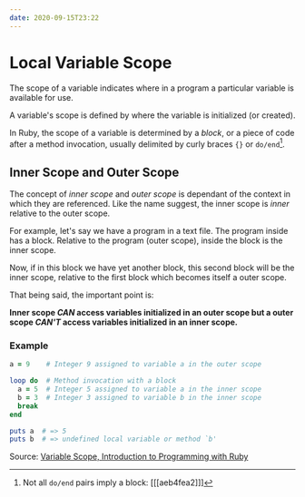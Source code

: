 ```yaml
---
date: 2020-09-15T23:22
---
```


# Local Variable Scope

The scope of a variable indicates where in a program a particular variable is
available for use.

A variable's scope is defined by where the variable is initialized (or
created).

In Ruby, the scope of a variable is determined by a _block_, or a piece of code
after a method invocation, usually delimited by curly braces `{}` or
`do/end`[^1].


## Inner Scope and Outer Scope

The concept of _inner scope_ and _outer scope_ is dependant of the context in
which they are referenced. Like the name suggest, the inner scope is _inner_
relative to the outer scope.

For example, let's say we have a program in a text file. The program inside has
a block. Relative to the program (outer scope), inside the block is the inner
scope.

Now, if in this block we have yet another block, this second block will be the
inner scope, relative to the first block which becomes itself a outer scope.

That being said, the important point is:

**Inner scope *CAN* access variables initialized in an outer scope but a outer
scope *CAN'T* access variables initialized in an inner scope.**


### Example

```ruby
a = 9    # Integer 9 assigned to variable a in the outer scope

loop do  # Method invocation with a block
  a = 5  # Integer 5 assigned to variable a in the inner scope
  b = 3  # Integer 3 assigned to variable b in the inner scope
  break
end

puts a  # => 5
puts b  # => undefined local variable or method `b'
```

Source: [Variable Scope, Introduction to Programming with Ruby](https://launchschool.com/books/ruby/read/variables#variablescope)


[^1]: Not all `do/end` pairs imply a block: [[[aeb4fea2]]]
